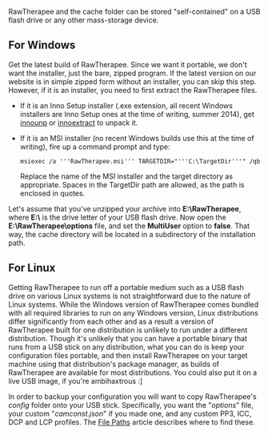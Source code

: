RawTherapee and the cache folder can be stored "self-contained" on a USB
flash drive or any other mass-storage device.

## For Windows

Get the latest build of RawTherapee. Since we want it portable, we don't
want the installer, just the bare, zipped program. If the latest version
on our website is in simple zipped form without an installer, you can
skip this step. However, if it is an installer, you need to first
extract the RawTherapee files.

- If it is an Inno Setup installer (.exe extension, all recent Windows
  installers are Inno Setup ones at the time of writing, summer 2014),
  get [innounp](http://innounp.sourceforge.net/) or
  [innoextract](http://constexpr.org/innoextract/) to unpack it.
- If it is an MSI installer (no recent Windows builds use this at the
  time of writing), fire up a command prompt and type:

      msiexec /a '''RawTherapee.msi''' TARGETDIR="'''C:\TargetDir'''" /qb

  Replace the name of the MSI installer and the target directory as
  appropriate. Spaces in the TargetDir path are allowed, as the path is
  enclosed in quotes.

Let's assume that you've unzipped your archive into **E:\RawTherapee**,
where **E:\\** is the drive letter of your USB flash drive. Now open the
**E:\RawTherapee\options** file, and set the **MultiUser** option to
**false**. That way, the cache directory will be located in a
subdirectory of the installation path.

## For Linux

Getting RawTherapee to run off a portable medium such as a USB flash
drive on various Linux systems is not straightforward due to the nature
of Linux systems. While the Windows version of RawTherapee comes bundled
with all required libraries to run on any Windows version, Linux
distributions differ significantly from each other and as a result a
version of RawTherapee built for one distribution is unlikely to run
under a different distribution. Though it's unlikely that you can have a
portable binary that runs from a USB stick on any distribution, what you
can do is keep your configuration files portable, and then install
RawTherapee on your target machine using that distribution's package
manager, as builds of RawTherapee are available for most distributions.
You could also put it on a live USB image, if you're ambihaxtrous :\]

In order to backup your configuration you will want to copy
RawTherapee's *config* folder onto your USB stick. Specifically, you
want the "*options*" file, your custom "*camconst.json*" if you made
one, and any custom PP3, ICC, DCP and LCP profiles. The [File
Paths](File_Paths "wikilink") article describes where to find these.